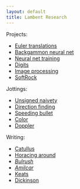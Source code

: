 ```yaml
---
layout: default
title: Lambent Research
---
```


Projects:
  * [Euler translations](/euler)
  * [Backgammon neural net](https://github.com/ttdoucet/backgammon)
  * [Neural net training](https://github.com/ttdoucet/bgnets)
  * [Digits](/mnist)
  * [Image processing](/fingerprints)
  * [SoftRock](/softrock)

Jottings:
  * [Unsigned naivety](/quiz)
  * [Direction finding](/df)
  * [Speeding bullet](/timer)
  * [Color](/color)
  * [Doppler](/doppler)

Writing:
  * [Catullus](/catullus)
  * [Horacing around](/horace/horace-1-11.pdf)
  * [*Bulrush*](/bulrush/bulrush.pdf)
  * [*Amilcar*](/amilcar/Amilcar-en.pdf)
  * [Keats](/nightingale)
  * [Dickinson](/dickinson)


